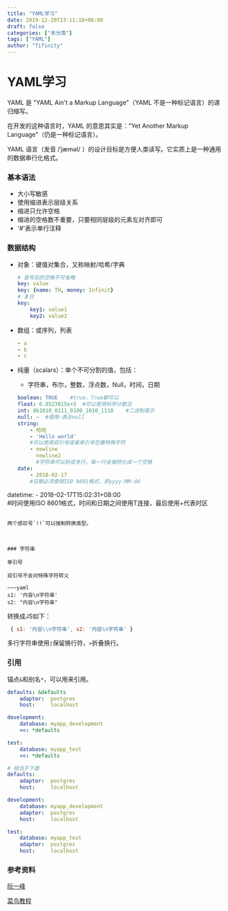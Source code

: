 ```yaml
---
title: "YAML学习"
date: 2019-12-20T23:11:18+08:00
draft: false
categories: ["未分类"]
tags: ["YAML"]
author: "Tifinity"
---
```


# YAML学习

YAML 是 "YAML Ain't a Markup Language"（YAML 不是一种标记语言）的递归缩写。

在开发的这种语言时，YAML 的意思其实是："Yet Another Markup Language"（仍是一种标记语言）。

YAML 语言（发音 /ˈjæməl/ ）的设计目标是方便人类读写。它实质上是一种通用的数据串行化格式。

### 基本语法

- 大小写敏感
- 使用缩进表示层级关系
- 缩进只允许空格
- 缩进的空格数不重要，只要相同层级的元素左对齐即可
- '#'表示单行注释

### 数据结构

- 对象：键值对集合，又称映射/哈希/字典

  ~~~yaml
  # 冒号后的空格不可省略
  key: value
  key: {name: TH, money: Infinit}
  # 复合
  key:
      key1: value1
      key2: value2
  ~~~

- 数组：或序列，列表

  ~~~yaml
  - a
  - b
  - c
  ~~~

- 纯量（scalars）：单个不可分割的值，包括：

  - 字符串，布尔，整数，浮点数，Null，时间，日期

  ~~~yaml
  boolean: TRUE    #true，True都可以
  float: 6.8523015e+5  #可以使用科学计数法
  int: 0b1010_0111_0100_1010_1110    #二进制表示
  null: ~  #使用~表示null
  string:
      - 哈哈
      - 'Hello world'  
      #可以使用双引号或者单引号包裹特殊字符
      - newline
        newline2    
        #字符串可以拆成多行，每一行会被转化成一个空格
  date:
      - 2018-02-17    
      #日期必须使用ISO 8601格式，即yyyy-MM-dd
datetime: 
      - 2018-02-17T15:02:31+08:00   
      #时间使用ISO 8601格式，时间和日期之间使用T连接，最后使用+代表时区
  ~~~
  
  两个感叹号`!!`可以强制转换类型。



### 字符串

单引号

双引号不会对特殊字符转义

~~~yaml
s1: '内容\n字符串'
s2: "内容\n字符串"
~~~

转换成JS如下：

~~~js
 { s1: '内容\\n字符串', s2: '内容\n字符串' }
~~~

多行字符串使用`|`保留换行符，`>`折叠换行。



### 引用

锚点`&`和别名`*`，可以用来引用。

~~~yaml
defaults: &defaults
    adapter:  postgres
    host:     localhost

development:
    database: myapp_development
    <<: *defaults

test:
    database: myapp_test
    <<: *defaults

# 相当于下面
defaults:
    adapter:  postgres
    host:     localhost

development:
    database: myapp_development
    adapter:  postgres
    host:     localhost

test:
    database: myapp_test
    adapter:  postgres
    host:     localhost
~~~

### 参考资料

[阮一峰](http://www.ruanyifeng.com/blog/2016/07/yaml.html)

[菜鸟教程](https://www.runoob.com/w3cnote/yaml-intro.html)